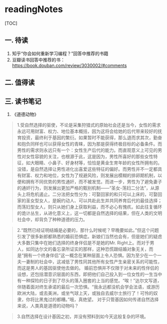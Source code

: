 # readingNotes
[TOC]
## 一. 待读
1. 知乎“你会如何重新学习编程？”回答中推荐的书籍  
2. 豆瓣读书回答中推荐的书：https://book.douban.com/review/3030002/#comments
## 二. 值得读
## 三. 读书笔记
1. 《道德动物》
>1.受自然选择的驱使，不论是采集狩猎式的原始社会还是当今，女性的需求永远可用财富、权力、地位基本概括，因为这将会给她的后代带来较好的抚育投资，最终利于基因的繁衍。如果暂时不能获得，那么退而求其次，勤奋和抱负同样也可以获得女性的青睐，因为那是获得终极目标的必备条件。而男性的需求则永远只有一个：女性生产后代的能力。而直观意义上可见的男性对女性容貌的关注，也根源于此，这是因为，男性所喜好的那些女性特征，如大眼睛、小鼻子、好身材等，恰恰是黄金生育年龄的女性所拥有的。没错，是自然选择让男性进化出喜爱这些特征的偏好。而男性并不一定都具有财富、权力和地位，女性为了规避风险，则发展出模糊的排卵期机制，以便和拥有不同优势的男性通奸，而不被发觉。而进一步，男性为了避免妻子的通奸行为，则发展出更加严格的甄别机制——“圣女-荡妇二分法”，从源头上将危机遏止。二分法把女性分为：可娶回家的和只可以上床的，可娶回家的圣女型女人，是婉约动人、可以共赴此生并共同养育后代的最佳选择；而荡妇型女人，则只从她们身上获取利益，而不必心有愧疚。如此往复循环的诡计丛生，从进化意义上，这一切都是自然选择的结果，但在人类的文明社会中，却背负了种种道德的压力。

>2.“既然已经证明结婚是必要的，那什么时候呢？早晚要如此。”但这个问题引发了很多新郎都熟悉的婚前恐惧症。新娘们当然也会有，但是她们的疑虑大多数只集中在她们选择的终身伴侣是不是她的Mr. Right上。而对于男人，如同达尔文的备忘录所证实的那样，这种恐慌跟结婚对象无关，而是“拥有一个终身伴侣”这一概念在某种层面上令人恐惧。因为至少在一个一夫一妻制的社会中，这减低了男性同其他所有女性产生亲密关系的可能性，而这是男人的基因驱使他去做的。
婚前恐惧并不仅限于对未来的性伴侣的设想，还包括潜意识层面的东西，即把他们自己投入到一位女性的一生当中有一种探险的日子到了尽头的落入圈套的上当的感觉。“唉！”达尔文写道，伴随着面对终生承诺的最后一次恐惧。“我永远都没机会学会法语，或游历欧洲大陆，或去美洲，或坐气球上天，或独自去威尔士旅行了！可怜的奴隶，你将比黑鬼过的都糟。”哦，真绝望。
对于只管基因如何传递自然选择来说，人类真是道德的动物吗？

>3.自然选择在设计基因之初，并没有预料到如今天这般复杂的环境。
